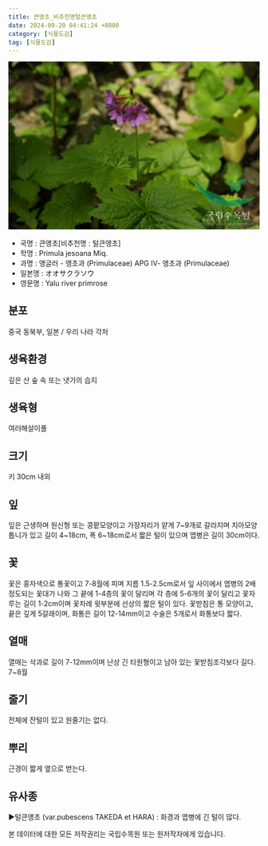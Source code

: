 ```yaml
---
title: 큰앵초_비추천명털큰앵초
date: 2024-09-20 04:41:24 +0800
category: [식물도감]
tag: [식물도감]
---
```




![큰앵초[비추천명 : 털큰앵초]](/assets/img/fileUpload/plants/basic/Primulaceae/Primula/17000/1_th2.JPG)
- 국명 : 큰앵초[비추천명 : 털큰앵초]
- 학명 : Primula jesoana Miq.
- 과명 : 앵글러 - 앵초과 (Primulaceae) APG Ⅳ- 앵초과 (Primulaceae)
- 일본명 : オオサクラソウ
- 영문명 : Yalu river primrose


## 분포
중국 동북부, 일본 / 우리 나라 각처
## 생육환경
깊은 산 숲 속 또는 냇가의 습지
## 생육형
여러해살이풀 
## 크기
키 30cm 내외
## 잎
잎은 근생하며 원신형 또는 콩팥모양이고 가장자리가 얕게 7~9개로 갈라지며 치아모양톱니가 있고 길이 4~18cm, 폭 6~18cm로서 짧은 털이 있으며 엽병은 길이 30cm이다.
## 꽃
꽃은 홍자색으로 통꽃이고 7-8월에 피며 지름 1.5-2.5cm로서 잎 사이에서 엽병의 2배 정도되는 꽃대가 나와 그 끝에 1-4층의 꽃이 달리며 각 층에 5-6개의 꽃이 달리고 꽃자루는 길이 1-2cm이며 꽃차례 윗부분에 선상의 짧은 털이 있다. 꽃받침은 통 모양이고, 끝은 깊게 5갈래이며, 화통은 길이 12-14mm이고 수술은 5개로서 화통보다 짧다.
## 열매
열매는 삭과로 길이 7-12mm이며 난상 긴 타원형이고 남아 있는 꽃받침조각보다 길다. 7~8월
## 줄기
전체에 잔털이 있고 원줄기는 없다.
## 뿌리
근경이 짧게 옆으로 벋는다.
## 유사종
▶털큰앵초 (var.pubescens TAKEDA et HARA) : 화경과 엽병에 긴 털이 많다.






본 데이터에 대한 모든 저작권리는 국립수목원 또는 원저작자에게 있습니다.
